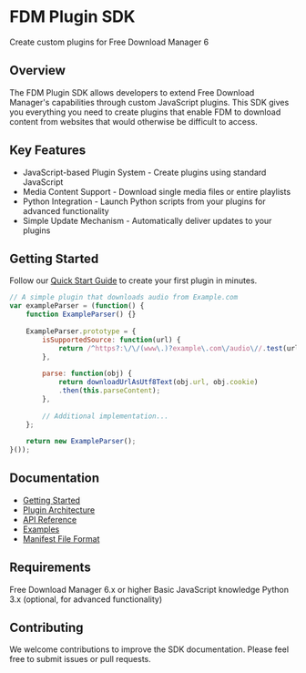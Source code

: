 # FDM Plugin SDK
Create custom plugins for Free Download Manager 6

## Overview
The FDM Plugin SDK allows developers to extend Free Download Manager's capabilities through custom JavaScript plugins. This SDK gives you everything you need to create plugins that enable FDM to download content from websites that would otherwise be difficult to access.

## Key Features

- JavaScript-based Plugin System - Create plugins using standard JavaScript
- Media Content Support - Download single media files or entire playlists
- Python Integration - Launch Python scripts from your plugins for advanced functionality
- Simple Update Mechanism - Automatically deliver updates to your plugins

## Getting Started

Follow our [Quick Start Guide](./docs/getting-started.md) to create your first plugin in minutes.

```javascript
// A simple plugin that downloads audio from Example.com
var exampleParser = (function() {
    function ExampleParser() {}
    
    ExampleParser.prototype = {
        isSupportedSource: function(url) {
            return /^https?:\/\/(www\.)?example\.com\/audio\//.test(url);
        },
        
        parse: function(obj) {
            return downloadUrlAsUtf8Text(obj.url, obj.cookie)
            .then(this.parseContent);
        },
        
        // Additional implementation...
    };
    
    return new ExampleParser();
}());
```

## Documentation

- [Getting Started](./docs/getting-started.md)
- [Plugin Architecture](./docs/architecture.md)
- [API Reference](./docs/api-reference.md)
- [Examples](./examples/)
- [Manifest File Format](./docs/manifest-format.md)

## Requirements

Free Download Manager 6.x or higher
Basic JavaScript knowledge
Python 3.x (optional, for advanced functionality)

## Contributing
We welcome contributions to improve the SDK documentation. Please feel free to submit issues or pull requests.
